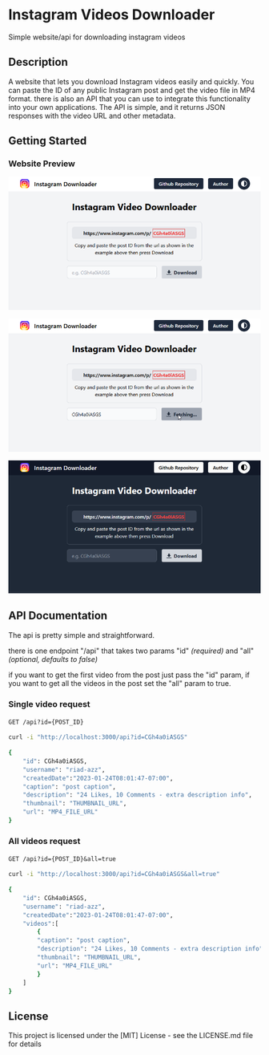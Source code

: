 # Instagram Videos Downloader

Simple website/api for downloading instagram videos

## Description

A website that lets you download Instagram videos easily and quickly. You can paste the ID of any public Instagram post and get the video file in MP4 format. there is also an API that you can use to integrate this functionality into your own applications. The API is simple, and it returns JSON responses with the video URL and other metadata.

## Getting Started

### Website Preview

![webpage preview image](screenshots/sc-01.png)

![webpage preview image](screenshots/sc-02.png)

![webpage preview image](screenshots/sc-03.png)

## API Documentation

The api is pretty simple and straightforward.

there is one endpoint "/api" that takes two params "id" _(required)_ and "all" _(optional, defaults to false)_

if you want to get the first video from the post just pass the "id" param, if you want to get all the videos in the post set the "all" param to true.

### Single video request

`GET /api?id={POST_ID}`

```bash
curl -i "http://localhost:3000/api?id=CGh4a0iASGS"
```

```bash
{
    "id": CGh4a0iASGS,
    "username": "riad-azz",
    "createdDate":"2023-01-24T08:01:47-07:00",
    "caption": "post caption",
    "description": "24 Likes, 10 Comments - extra description info",
    "thumbnail": "THUMBNAIL_URL",
    "url": "MP4_FILE_URL"
}
```

### All videos request

`GET /api?id={POST_ID}&all=true`

```bash
curl -i "http://localhost:3000/api?id=CGh4a0iASGS&all=true"
```

```bash
{
    "id": CGh4a0iASGS,
    "username": "riad-azz",
    "createdDate":"2023-01-24T08:01:47-07:00",
    "videos":[
        {
        "caption": "post caption",
        "description": "24 Likes, 10 Comments - extra description info",
        "thumbnail": "THUMBNAIL_URL",
        "url": "MP4_FILE_URL"
        }
    ]
}
```

## License

This project is licensed under the [MIT] License - see the LICENSE.md file for details
